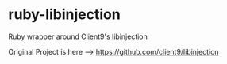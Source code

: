 # ruby-libinjection
Ruby wrapper around Client9's libinjection

Original Project is here --> https://github.com/client9/libinjection
